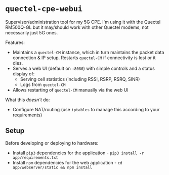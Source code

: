 # `quectel-cpe-webui`

Supervisor/administration tool for my 5G CPE. I'm using it with the Quectel RM500Q-GL but it may/should work with other Quectel modems, not necessarily just 5G ones.

Features:

* Maintains a `quectel-CM` instance, which in turn maintains the packet data connection & IP setup. Restarts `quectel-CM` if connectivity is lost or it dies.
* Serves a web UI (default on `:8080`) with simple controls and a status display of:
    * Serving cell statistics (including RSSI, RSRP, RSRQ, SINR)
    * Logs from `quectel-CM`
* Allows restarting of `quectel-CM` manually via the web UI

What this _doesn't_ do:

* Configure NAT/routing (use `iptables` to manage this according to your requirements)

## Setup

Before developing or deploying to hardware:

* Install `pip3` dependencies for the application - `pip3 install -r app/requirements.txt`
* Install `npm` dependencies for the web application - `cd app/webserver/static && npm install`
